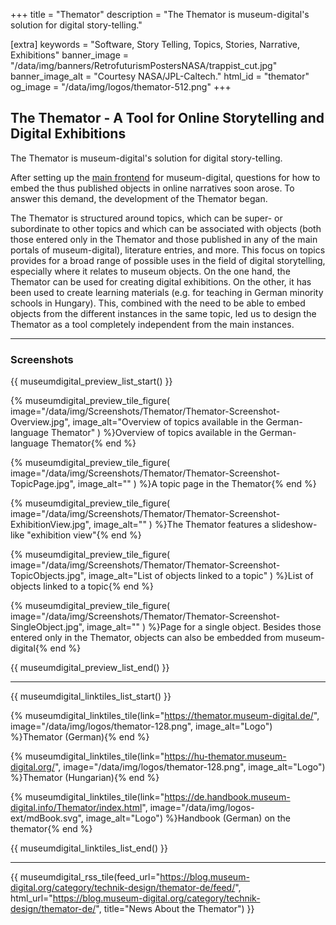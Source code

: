 +++
title = "Themator"
description = "The Themator is museum-digital's solution for digital story-telling."

[extra]
keywords = "Software, Story Telling, Topics, Stories, Narrative, Exhibitions"
banner_image = "/data/img/banners/RetrofuturismPostersNASA/trappist_cut.jpg"
banner_image_alt = "Courtesy NASA/JPL-Caltech."
html_id = "themator"
og_image = "/data/img/logos/themator-512.png"
+++

## The Themator - A Tool for Online Storytelling and Digital Exhibitions

The Themator is museum-digital's solution for digital story-telling.

After setting up the [main frontend](/software/frontend) for museum-digital, questions for how to embed the thus published objects in online narratives soon arose. To answer this demand, the development of the Themator began.

The Themator is structured around topics, which can be super- or subordinate to other topics and which can be associated with objects (both those entered only in the Themator and those published in any of the main portals of museum-digital), literature entries, and more. This focus on topics provides for a broad range of possible uses in the field of digital storytelling, especially where it relates to museum objects. On the one hand, the Themator can be used for creating digital exhibitions. On the other, it has been used to create learning materials (e.g. for teaching in German minority schools in Hungary). This, combined with the need to be able to embed objects from the different instances in the same topic, led us to design the Themator as a tool completely independent from the main instances.

----

### Screenshots

{{ museumdigital_preview_list_start() }}

{% museumdigital_preview_tile_figure(
    image="/data/img/Screenshots/Themator/Themator-Screenshot-Overview.jpg",
    image_alt="Overview of topics available in the German-language Themator"
    ) %}Overview of topics available in the German-language Themator{% end %}

{% museumdigital_preview_tile_figure(
    image="/data/img/Screenshots/Themator/Themator-Screenshot-TopicPage.jpg",
    image_alt=""
    ) %}A topic page in the Themator{% end %}

{% museumdigital_preview_tile_figure(
    image="/data/img/Screenshots/Themator/Themator-Screenshot-ExhibitionView.jpg",
    image_alt=""
    ) %}The Themator features a slideshow-like "exhibition view"{% end %}

{% museumdigital_preview_tile_figure(
    image="/data/img/Screenshots/Themator/Themator-Screenshot-TopicObjects.jpg",
    image_alt="List of objects linked to a topic"
    ) %}List of objects linked to a topic{% end %}

{% museumdigital_preview_tile_figure(
    image="/data/img/Screenshots/Themator/Themator-Screenshot-SingleObject.jpg",
    image_alt=""
    ) %}Page for a single object. Besides those entered only in the Themator, objects can also be embedded from museum-digital{% end %}

{{ museumdigital_preview_list_end() }}

----

{{ museumdigital_linktiles_list_start() }}

{% museumdigital_linktiles_tile(link="https://themator.museum-digital.de/",
    image="/data/img/logos/themator-128.png",
    image_alt="Logo") %}Themator (German){% end %}

{% museumdigital_linktiles_tile(link="https://hu-themator.museum-digital.org/",
    image="/data/img/logos/themator-128.png",
    image_alt="Logo") %}Themator (Hungarian){% end %}

{% museumdigital_linktiles_tile(link="https://de.handbook.museum-digital.info/Themator/index.html",
    image="/data/img/logos-ext/mdBook.svg",
    image_alt="Logo") %}Handbook (German) on the themator{% end %}

{{ museumdigital_linktiles_list_end() }}

----

{{ museumdigital_rss_tile(feed_url="https://blog.museum-digital.org/category/technik-design/themator-de/feed/",
    html_url="https://blog.museum-digital.org/category/technik-design/themator-de/",
    title="News About the Themator") }}
